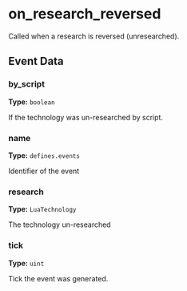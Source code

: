 # on_research_reversed

Called when a research is reversed (unresearched).

## Event Data

### by_script

**Type:** `boolean`

If the technology was un-researched by script.

### name

**Type:** `defines.events`

Identifier of the event

### research

**Type:** `LuaTechnology`

The technology un-researched

### tick

**Type:** `uint`

Tick the event was generated.

